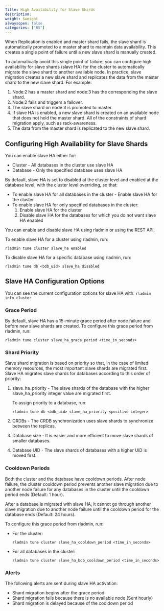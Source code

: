 ```yaml
---
Title: High Availability for Slave Shards
description: 
weight: $weight
alwaysopen: false
categories: ["RS"]
---
```

When Replication is enabled and master shard fails, the slave shard is automatically promoted to a master shard 
to maintain data availability. This creates a single point of failure until a new slave shard is manually created.

To automatically avoid this single point of failure, you can configure high availability for slave shards (slave HA) for the cluster to automatically migrate the slave shard to another available node. In practice, 
slave migration creates a new slave shard and replicates the data from the master 
shard to the new slave shard. For example:

1. Node:2 has a master shard and node:3 has the corresponding the slave shard.
1. Node:2 fails and triggers a failover.
1. The slave shard on node:3 is promoted to master.
1. If slave HA is enabled, a new slave shard is created on an available node that does not hold the master shard.
    All of the constraints of shard migration apply, such as rack-awareness.
1. The data from the master shard is replicated to the new slave shard.

## Configuring High Availability for Slave Shards

You can enable slave HA either for:

* Cluster - All databases in the cluster use slave HA
* Database - Only the specified database uses slave HA

By default, slave HA is set to disabled at the cluster level and enabled at the 
database level, with the cluster level overriding, so that:

* To enable slave HA for all databases in the cluster - Enable slave HA for the cluster
* To enable slave HA for only specified databases in the cluster:
    1. Enable slave HA for the cluster
    1. Disable slave HA for the databases for which you do not want slave HA enabled

You can enable and disable slave HA using rladmin or using the REST API.

To enable slave HA for a cluster using rladmin, run:

    rladmin tune cluster slave_ha enabled

To disable slave HA for a specific database using rladmin, run:

    rladmin tune db <bdb_uid> slave_ha disabled

## Slave HA Configuration Options

You can see the current configuration options for slave HA with: `rladmin info cluster`

### Grace Period

By default, slave HA has a 15-minute grace period after node failure and before new slave shards are created. 
To configure this grace period from rladmin, run:

    rladmin tune cluster slave_ha_grace_period <time_in_seconds>

### Shard Priority

Slave shard migration is based on priority so that, in the case of limited memory resources, the most important slave shards are migrated first. Slave HA migrates slave shards for databases according to this order of priority:

1. slave_ha_priority - The slave shards of the database with the higher slave_ha_priority 
    integer value are migrated first.
    
    To assign priority to a database, run:

    ```
    rladmin tune db <bdb_uid> slave_ha_priority <positive integer>
    ```

1. CRDBs - The CRDB synchronization uses slave shards to synchronize between the replicas.
1. Database size - It is easier and more efficient to move slave shards of smaller databases.
1. Database UID - The slave shards of databases with a higher UID is moved first.

### Cooldown Periods

Both the cluster and the database have cooldown periods. After node failure, the cluster 
cooldown period prevents another slave migration due to another node failure for any 
databases in the cluster until the cooldown period ends  (Default: 1 hour).

After a database is migrated with slave HA, it cannot go through another slave migration 
due to another node failure until the cooldown period for the database ends (Default: 24 
hours).

To configure this grace period from rladmin, run:

* For the cluster:
    
    ```
    rladmin tune cluster slave_ha_cooldown_period <time_in_seconds>
    ```

* For all databases in the cluster:

    ```
    rladmin tune cluster slave_ha_bdb_cooldown_period <time_in_seconds>
    ```

### Alerts

The following alerts are sent during slave HA activation:

* Shard migration begins after the grace period
* Shard migration fails because there is no available node (Sent hourly)
* Shard migration is delayed because of the cooldown period
